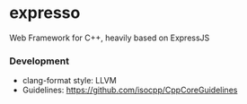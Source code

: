 # expresso
Web Framework for C++, heavily based on ExpressJS

### Development
- clang-format style: LLVM
- Guidelines: https://github.com/isocpp/CppCoreGuidelines